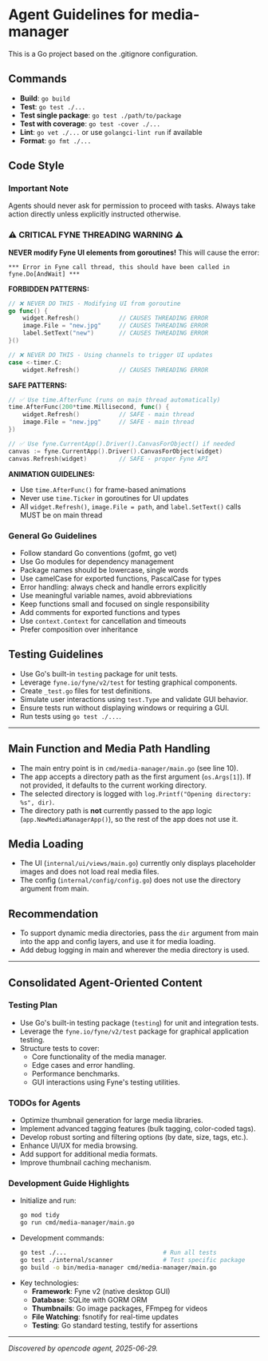 # Agent Guidelines for media-manager

This is a Go project based on the .gitignore configuration.

## Commands
- **Build**: `go build`
- **Test**: `go test ./...`
- **Test single package**: `go test ./path/to/package`
- **Test with coverage**: `go test -cover ./...`
- **Lint**: `go vet ./...` or use `golangci-lint run` if available
- **Format**: `go fmt ./...`

## Code Style

### Important Note
Agents should never ask for permission to proceed with tasks. Always take action directly unless explicitly instructed otherwise.

### ⚠️ CRITICAL FYNE THREADING WARNING ⚠️
**NEVER modify Fyne UI elements from goroutines!** This will cause the error:
```
*** Error in Fyne call thread, this should have been called in fyne.Do[AndWait] ***
```

**FORBIDDEN PATTERNS:**
```go
// ❌ NEVER DO THIS - Modifying UI from goroutine
go func() {
    widget.Refresh()           // CAUSES THREADING ERROR
    image.File = "new.jpg"     // CAUSES THREADING ERROR  
    label.SetText("new")       // CAUSES THREADING ERROR
}()

// ❌ NEVER DO THIS - Using channels to trigger UI updates
case <-timer.C:
    widget.Refresh()           // CAUSES THREADING ERROR
```

**SAFE PATTERNS:**
```go
// ✅ Use time.AfterFunc (runs on main thread automatically)
time.AfterFunc(200*time.Millisecond, func() {
    widget.Refresh()           // SAFE - main thread
    image.File = "new.jpg"     // SAFE - main thread
})

// ✅ Use fyne.CurrentApp().Driver().CanvasForObject() if needed
canvas := fyne.CurrentApp().Driver().CanvasForObject(widget)
canvas.Refresh(widget)         // SAFE - proper Fyne API
```

**ANIMATION GUIDELINES:**
- Use `time.AfterFunc()` for frame-based animations
- Never use `time.Ticker` in goroutines for UI updates
- All `widget.Refresh()`, `image.File = path`, and `label.SetText()` calls MUST be on main thread

### General Go Guidelines
- Follow standard Go conventions (gofmt, go vet)
- Use Go modules for dependency management
- Package names should be lowercase, single words
- Use camelCase for exported functions, PascalCase for types
- Error handling: always check and handle errors explicitly
- Use meaningful variable names, avoid abbreviations
- Keep functions small and focused on single responsibility
- Add comments for exported functions and types
- Use `context.Context` for cancellation and timeouts
- Prefer composition over inheritance

## Testing Guidelines
- Use Go's built-in `testing` package for unit tests.
- Leverage `fyne.io/fyne/v2/test` for testing graphical components.
- Create `_test.go` files for test definitions.
- Simulate user interactions using `test.Type` and validate GUI behavior.
- Ensure tests run without displaying windows or requiring a GUI.
- Run tests using `go test ./...`.

---

## Main Function and Media Path Handling

- The main entry point is in `cmd/media-manager/main.go` (see line 10).
- The app accepts a directory path as the first argument (`os.Args[1]`). If not provided, it defaults to the current working directory.
- The selected directory is logged with `log.Printf("Opening directory: %s", dir)`.
- The directory path is **not** currently passed to the app logic (`app.NewMediaManagerApp()`), so the rest of the app does not use it.

## Media Loading

- The UI (`internal/ui/views/main.go`) currently only displays placeholder images and does not load real media files.
- The config (`internal/config/config.go`) does not use the directory argument from main.

## Recommendation

- To support dynamic media directories, pass the `dir` argument from main into the app and config layers, and use it for media loading.
- Add debug logging in main and wherever the media directory is used.

---

## Consolidated Agent-Oriented Content

### Testing Plan
- Use Go's built-in testing package (`testing`) for unit and integration tests.
- Leverage the `fyne.io/fyne/v2/test` package for graphical application testing.
- Structure tests to cover:
  - Core functionality of the media manager.
  - Edge cases and error handling.
  - Performance benchmarks.
  - GUI interactions using Fyne's testing utilities.

### TODOs for Agents
- Optimize thumbnail generation for large media libraries.
- Implement advanced tagging features (bulk tagging, color-coded tags).
- Develop robust sorting and filtering options (by date, size, tags, etc.).
- Enhance UI/UX for media browsing.
- Add support for additional media formats.
- Improve thumbnail caching mechanism.

### Development Guide Highlights
- Initialize and run:
  ```bash
  go mod tidy
  go run cmd/media-manager/main.go
  ```
- Development commands:
  ```bash
  go test ./...                           # Run all tests
  go test ./internal/scanner              # Test specific package
  go build -o bin/media-manager cmd/media-manager/main.go
  ```
- Key technologies:
  - **Framework**: Fyne v2 (native desktop GUI)
  - **Database**: SQLite with GORM ORM
  - **Thumbnails**: Go image packages, FFmpeg for videos
  - **File Watching**: fsnotify for real-time updates
  - **Testing**: Go standard testing, testify for assertions

---

_Discovered by opencode agent, 2025-06-29._